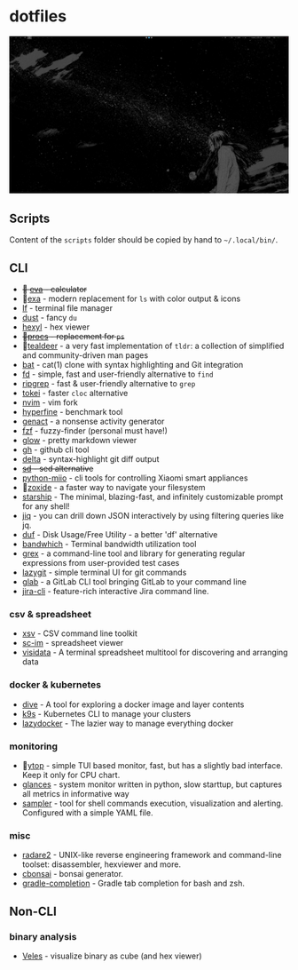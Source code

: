 # dotfiles

![screenshot](https://raw.githubusercontent.com/snpefk/dotfiles/master/screenshot.png)

## Scripts

Content of the `scripts` folder should be copied by hand to `~/.local/bin/`.

## CLI

- ~~🦀 [eva](https://github.com/NerdyPepper/eva) - calculator~~
- 🦀[exa](https://github.com/ogham/exa) - modern replacement for `ls` with color output & icons
- [lf](https://github.com/gokcehan/lf) - terminal file manager
- [dust](https://github.com/bootandy/dust) - fancy `du`
- [hexyl](https://github.com/sharkdp/hexyl) - hex viewer
- ~~🦀[procs](https://github.com/dalance/procs) - replacement for `ps`~~
- 🦀[tealdeer](https://github.com/dbrgn/tealdeer) - a very fast implementation of `tldr`: a collection of simplified and community-driven man pages
- [bat](https://github.com/sharkdp/bat) - cat(1) clone with syntax highlighting and Git integration
- [fd](https://github.com/sharkdp/fd) - simple, fast and user-friendly alternative to `find`
- [ripgrep](https://github.com/BurntSushi/ripgrep) - fast & user-friendly alternative to `grep`
- [tokei](https://github.com/XAMPPRocky/tokei) - faster `cloc` alternative
- [nvim](https://github.com/neovim/neovim) - vim fork
- [hyperfine](https://github.com/sharkdp/hyperfine) - benchmark tool
- [genact](https://github.com/svenstaro/genact) - a nonsense activity generator
- [fzf](https://github.com/junegunn/fzf) - fuzzy-finder (personal must have!)
- [glow](https://github.com/charmbracelet/glow) - pretty markdown viewer
- [gh](https://github.com/cli/cli) - github cli tool
- [delta](https://github.com/dandavison/delta) - syntax-highlight git diff output
- ~~[sd](https://github.com/chmln/sd) - sed alternative~~
- [python-miio](https://github.com/rytilahti/python-miio) - cli tools for controlling Xiaomi smart appliances
- 🦀[zoxide](https://github.com/ajeetdsouza/zoxide) - a faster way to navigate your filesystem
- [starship](https://github.com/starship/starship) - The minimal, blazing-fast, and infinitely customizable prompt for any shell! 
- [jiq](https://github.com/simeji/jid) - you can drill down JSON interactively by using filtering queries like jq. 
- [duf](https://github.com/muesli/duf) - Disk Usage/Free Utility - a better 'df' alternative 
- [bandwhich](https://github.com/imsnif/bandwhich) - Terminal bandwidth utilization tool
- [grex](https://github.com/pemistahl/grex) - a command-line tool and library for generating regular expressions from user-provided test cases
- [lazygit](https://github.com/jesseduffield/lazygit) -  simple terminal UI for git commands
- [glab](https://github.com/profclems/glab) - a GitLab CLI tool bringing GitLab to your command line 
- [jira-cli](https://github.com/ankitpokhrel/jira-cli) - feature-rich interactive Jira command line. 

### csv & spreadsheet

- [xsv](https://github.com/BurntSushi/xsv) - CSV command line toolkit
- [sc-im](https://github.com/andmarti1424/sc-im) -  spreadsheet viewer
- [visidata](https://github.com/saulpw/visidata) - A terminal spreadsheet multitool for discovering and arranging data

### docker & kubernetes

- [dive](https://github.com/wagoodman/dive) - A tool for exploring a docker image and layer contents
- [k9s](https://github.com/derailed/k9s) - Kubernetes CLI to manage your clusters 
- [lazydocker](https://github.com/jesseduffield/lazydocker) - The lazier way to manage everything docker 

### monitoring

- 🦀[ytop](https://github.com/cjbassi/ytop/) - simple TUI based monitor, fast, but has a slightly bad interface. Keep it only for CPU chart.
- [glances](https://github.com/nicolargo/glances) - system monitor written in python, slow starttup, but captures all metrics in informative way
- [sampler](https://github.com/sqshq/sampler) - tool for shell commands execution, visualization and alerting. Configured with a simple YAML file.

### misc

- [radare2](https://github.com/radareorg/radare2) - UNIX-like reverse engineering framework and command-line toolset: disassembler, hexviewer and more.
- [cbonsai](https://gitlab.com/jallbrit/cbonsai) - bonsai generator.
- [gradle-completion](https://github.com/gradle/gradle-completion) - Gradle tab completion for bash and zsh.

## Non-CLI

### binary analysis

- [Veles](https://github.com/codilime/veles) - visualize binary as cube (and hex viewer)
